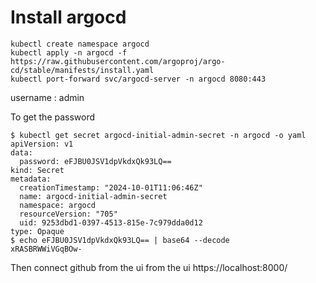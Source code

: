 # Install argocd

```
kubectl create namespace argocd
kubectl apply -n argocd -f https://raw.githubusercontent.com/argoproj/argo-cd/stable/manifests/install.yaml
kubectl port-forward svc/argocd-server -n argocd 8080:443
```

username : admin

To get the password

```
$ kubectl get secret argocd-initial-admin-secret -n argocd -o yaml          
apiVersion: v1
data:
  password: eFJBU0JSV1dpVkdxQk93LQ==
kind: Secret
metadata:
  creationTimestamp: "2024-10-01T11:06:46Z"
  name: argocd-initial-admin-secret
  namespace: argocd
  resourceVersion: "705"
  uid: 9253dbd1-0397-4513-815e-7c979dda0d12
type: Opaque
$ echo eFJBU0JSV1dpVkdxQk93LQ== | base64 --decode                           
xRASBRWWiVGqBOw-
```

Then connect github from the ui from the ui
https://localhost:8000/
